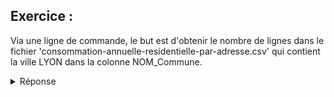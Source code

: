 ## Exercice : 

Via une ligne de commande, le but est d'obtenir le nombre de lignes dans le fichier 'consommation-annuelle-residentielle-par-adresse.csv' qui contient la ville LYON dans la colonne NOM_Commune.







<!DOCTYPE html>
<head>
<head>
</head>
<body>
    <details>
        <summary>Réponse</summary>
         awk -F";" '{print $9}' consommation-annuelle-residentielle-par-adresse.csv | grep "LYON" | wc -l
         
         awk -F";" 
         
         Va donner le type de séparation dans le fichier CSV (donc ici, le point virgule qui par défaut est simplement une virgule). Cette partie dont le -F est important car sans spécification du format de séparation, le résultat change complètement la façon de lire le fichier et donc le résultat.
         
         
         '{print $9}'
         
         Cette partie va aller récupérer la colonne 9, celle des noms de commune.
         
         
         consommation-annuelle-residentielle-par-adresse.csv
         
         Ici, c'est le nom du fichier ou il la commande va se faire
         
         
         | grep "LYON" | wc -l
         
         Cette dernière partie va compléter la commande : on va chercher uniquement les caractères "LYON" et compter les lignes qui les contiennent.
         
         Enfin, le résultat qui doit être obtenu est le suivant : 12421, dans le fichier il y a 12421 lignes qui contiennent la commune de LYON.
         
        
    </details>
</body>
</html>
